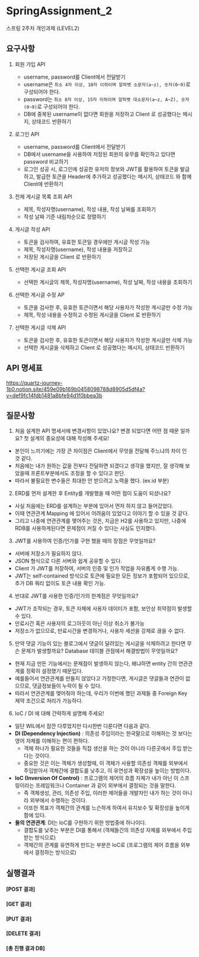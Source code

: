 # SpringAssignment_2

스프링 2주차 개인과제 (LEVEL2)

## 요구사항

1. 회원 가입 API
    - username, password를 Client에서 전달받기
    - username은  `최소 4자 이상, 10자 이하이며 알파벳 소문자(a~z), 숫자(0~9)`로 구성되어야 한다.
    - password는  `최소 8자 이상, 15자 이하이며 알파벳 대소문자(a~z, A~Z), 숫자(0~9)`로 구성되어야 한다.
    - DB에 중복된 username이 없다면 회원을 저장하고 Client 로 성공했다는 메시지, 상태코드 반환하기

2. 로그인 API
    - username, password를 Client에서 전달받기
    - DB에서 username을 사용하여 저장된 회원의 유무를 확인하고 있다면 password 비교하기
    - 로그인 성공 시, 로그인에 성공한 유저의 정보와 JWT를 활용하여 토큰을 발급하고,
      발급한 토큰을 Header에 추가하고 성공했다는 메시지, 상태코드 와 함께 Client에 반환하기

3. 전체 게시글 목록 조회 API
    - 제목, 작성자명(username), 작성 내용, 작성 날짜를 조회하기
    - 작성 날짜 기준 내림차순으로 정렬하기
4. 게시글 작성 API 
    - 토큰을 검사하여, 유효한 토큰일 경우에만 게시글 작성 가능
    - 제목, 작성자명(username), 작성 내용을 저장하고
    - 저장된 게시글을 Client 로 반환하기
5. 선택한 게시글 조회 API
    - 선택한 게시글의 제목, 작성자명(username), 작성 날짜, 작성 내용을 조회하기
6. 선택한 게시글 수정 AP
    - 토큰을 검사한 후, 유효한 토큰이면서 해당 사용자가 작성한 게시글만 수정 가능
    - 제목, 작성 내용을 수정하고 수정된 게시글을 Client 로 반환하기
    
7. 선택한 게시글 삭제 API 
    - 토큰을 검사한 후, 유효한 토큰이면서 해당 사용자가 작성한 게시글만 삭제 가능
    - 선택한 게시글을 삭제하고 Client 로 성공했다는 메시지, 상태코드 반환하기

## API 명세표
https://quartz-journey-1b0.notion.site/459e09b169b0458098788d8905d5df4a?v=def9fc14fdb1481a8bfe94d1f0bbea3b


## 질문사항

1. 처음 설계한 API 명세서에 변경사항이 있었나요?
   변경 되었다면 어떤 점 때문 일까요? 첫 설계의 중요성에 대해 작성해 주세요!

- 본인이 느끼기에는 가장 큰 차이점은 Client에서 무엇을 전달해 주느냐의 차이 인 것 같다.
- 처음에는 내가 원하는 값을 전부다 전달하면 되겠다고 생각을 했지만, 잘 생각해 보았을때 프론트부분에서도 조정을 할 수 있다고 판단.
- 따라서 불필요한 변수들은 최대한 안 받으려고 노력을 했다. (ex.id 부분)

2. ERD를 먼저 설계한 후 Entity를 개발했을 때 어떤 점이 도움이 되셨나요?

- 사실 처음에는 ERD를 설계하는 부분에 있어서 먼저 하지 않고 들어갔었다.
- 이때 연관관계 Mapping 에 있어서 어려움이 있었다고 이야기 할 수 있을 것 같다.
- 그리고 나중에 연관관계를 맺어주는 것은, 지금은 H2를 사용하고 있지만, 나중에 RDB를 사용하게된다면 문제점이 커질 수 있다는 사실도 인지했다.
3. JWT를 사용하여 인증/인가를 구현 했을 때의 장점은 무엇일까요?

- 서버에 저장소가 필요하지 않다.
- JSON 형식으로 다른 서버와 쉽게 공유할 수 있다.
- Client 가 JWT를 저장하여, 서버의 인증 및 인가 작업을 자유롭게 수행 가능.
- JWT는 self-contained 방식으로 토큰에 필요한 모든 정보가 포함되어 있으므로, 추가 DB 쿼리 없이도 토큰 내용 확인 가능.
4. 반대로 JWT를 사용한 인증/인가의 한계점은 무엇일까요?
- JWT가 조작되는 경우, 토큰 자체에 사용자 데이터가 포함, 보안상 취약점이 발생할 수 있다.
- 만료시간 혹은 사용자의 로그아웃이 아닌 이상 취소가 불가능
- 저장소가 없으므로, 만료시간을 변경하거나, 사용자 세션을 강제로 끊을 수 없다.
5. 만약 댓글 기능이 있는 블로그에서 댓글이 달려있는 게시글을 삭제하려고 한다면 무슨 문제가 발생할까요? Database 테이블 관점에서 해결방법이 무엇일까요?
- 현재 지금 만든 기능에서는 문제점이 발생하지 않는다, 왜냐하면 entity 간의 연관관계를 정확히 설정했기 때문입다.
- 예를들어서 연관관계를 만들지 않았다고 가정한다면, 게시글은 댓글들과 연관이 없으므로, 댓글정보들이 누락이 될 수 있다.
- 따라서 연관관계를 맺어줘야 하는데, 우리가 이번에 했던 과제들 중 Foreign Key 제약 조건으로 처리가 가능하다.

6. IoC / DI 에 대해 간략하게 설명해 주세요!

- 일단 WIL에서 잠깐 다루었지만 다시한번 다룬다면 다음과 같다.
- **DI (Dependency Injection)** : 의존성 주입이라는 한국말으로 이해하는 것 보다는 영어 자체를 이해하는 편이 편하다.
   - 객체 하나가 필요한 것들을 직접 생산을 하는 것이 아니라 다른곳에서 주입 받는 다는 것이다.
   - 중요한 것은 이는 객체가 생성할때, 이 객체가 사용할 의존성 객체를 외부에서 주입받아서 객체간에 결합도를 낮추고, 이 유연성과 확장성을 높이는 방법이다.
- **IoC (Inversion Of Control)** : 프로그램의 제어의 흐름 자체가 내가 아닌 이 스프링이라는 프레임워크나 Container 과 같이 외부에서 결정되는 것을 말한다.
   - 즉 객체생성, 관리, 의존성 주입, 이러한 제어들을 개발자인 내가 하는 것이 아니라 외부에서 수행하는 것이다.
   - 이또한 목표가 객체간의 관계를 느슨하게 하여서 유지보수 및 확장성을 높이게 함에 있다.
- **둘의 연관관계**: DI는 IoC를 구현하기 위한 방법중에 하나이다.
   - 결합도를 낮추는 부분은 DI를 통해서 (객체들간의 의존성 자체를 외부에서 주입받는 방식으로)
   - 객체간의 관계를 유연하게 만드는 부분은 IoC로 (프로그램의 제어 흐름을 외부에서 결정하는 방식으로)


## 실행결과
#### [POST 결과]

#### [GET 결과]

#### [PUT 결과]

#### [DELETE 결과]

#### [총 진행 결과 DB]



